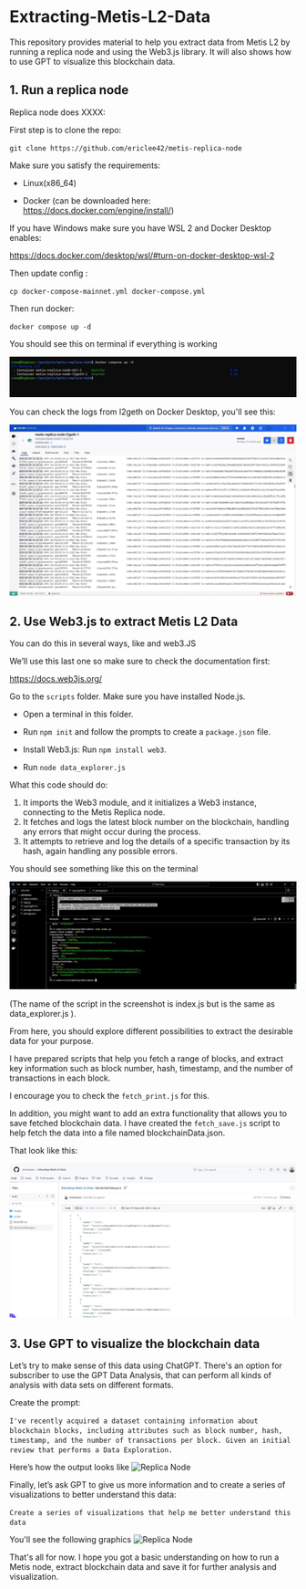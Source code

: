 # Extracting-Metis-L2-Data

This repository provides material to help you extract data from Metis L2 by running a replica node and using the Web3.js library. It will also shows how to use GPT to visualize this blockchain data.

## 1. Run a replica node

Replica node does XXXX:

First step is to clone the repo:

`git clone https://github.com/ericlee42/metis-replica-node`
 

Make sure you satisfy the requirements:

- Linux(x86_64)

- Docker (can be downloaded here: https://docs.docker.com/engine/install/)

If you have Windows make sure you have WSL 2 and Docker Desktop enables:

https://docs.docker.com/desktop/wsl/#turn-on-docker-desktop-wsl-2

Then update config :

`cp docker-compose-mainnet.yml docker-compose.yml`

Then run docker:

`docker compose up -d`

You should see this on terminal if everything is working

![Replica Node](https://github.com/vmmunoza/Extracting-Metis-L2-Data/blob/main/Images/01.jpg)

You can check the logs from l2geth on Docker Desktop, you'll see this:

![Replica Node](https://github.com/vmmunoza/Extracting-Metis-L2-Data/blob/main/Images/02.jpg)

## 2. Use Web3.js to extract Metis L2 Data

You can do this in several ways, like and web3.JS

We’ll use this last one so make sure to check the documentation first: 

https://docs.web3js.org/ 

Go to the `scripts` folder. Make sure you have installed Node.js.

 - Open a terminal in this folder.


 - Run `npm init` and follow the prompts to create a `package.json` file.


- Install Web3.js: Run `npm install web3`.

- Run `node data_explorer.js`

What this code should do:

1. It imports the Web3 module, and it initializes a Web3 instance, connecting to the Metis Replica node.
2. It fetches and logs the latest block number on the blockchain, handling any errors that might occur during the process.
3. It attempts to retrieve and log the details of a specific transaction by its hash, again handling any possible errors.

You should see something like this on the terminal 

![Replica Node](https://github.com/vmmunoza/Extracting-Metis-L2-Data/blob/main/Images/03.jpg)

(The name of the script in the screenshot is index.js but is the same as data_explorer.js ).

From here, you should explore different possibilities to extract the desirable data for your purpose.

I have prepared scripts that help you fetch a range of blocks, and extract key information such as block number, hash, timestamp, and the number of transactions in each block.

I encourage you to check the `fetch_print.js` for this. 

In addition, you might want to add an extra functionality that allows you to save fetched blockchain data. I have created the `fetch_save.js` script to help fetch the data into a file named blockchainData.json. 

That look like this:

![Replica Node](https://github.com/vmmunoza/Extracting-Metis-L2-Data/blob/main/Images/04.jpg)

## 3. Use GPT to visualize the blockchain data 

Let’s try to make sense of this data using ChatGPT. There's an option for subscriber to use the GPT Data Analysis, that can perform all kinds of analysis with data sets on different formats.

Create the prompt:

```I've recently acquired a dataset containing information about blockchain blocks, including attributes such as block number, hash, timestamp, and the number of transactions per block. Given an initial review that performs a Data Exploration.```

Here’s how the output looks like
![Replica Node](https://github.com/vmmunoza/Extracting-Metis-L2-Data/blob/main/Images/05.jpg)


Finally, let’s ask GPT to give us more information and to create a series of visualizations to better understand this data:

``` Create a series of visualizations that help me better understand this data ```

You'll see the following graphics 
![Replica Node](https://github.com/vmmunoza/Extracting-Metis-L2-Data/blob/main/Images/06.jpg)

That's all for now. I hope you got a basic understanding on how to run a Metis node, extract blockchain data and save it for further analysis and visualization. 
